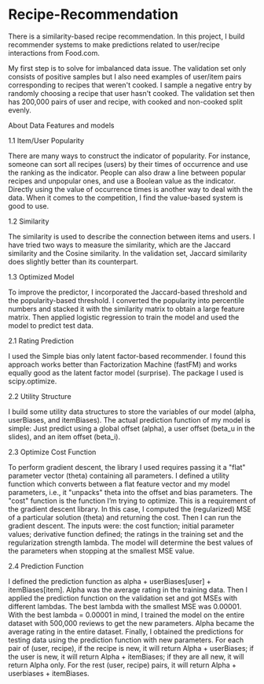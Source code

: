 # Recipe-Recommendation
There is a similarity-based recipe recommendation. 
In this project, I build recommender systems to make predictions related to user/recipe interactions from Food.com.

My first step is to solve for imbalanced data issue. The validation set only consists of positive samples but I also need examples of user/item pairs corresponding to recipes that weren't cooked. I sample a negative entry by randomly choosing a recipe that user hasn't cooked. The validation set then has 200,000 pairs of user and recipe, with cooked and non-cooked split evenly.

About Data Features and models

1.1 Item/User Popularity 

There are many ways to construct the indicator of popularity. For instance, someone can sort all recipes (users) by their times of occurrence and use the ranking as the indicator. People can also draw a line between popular recipes and unpopular ones, and use a Boolean value as the indicator. Directly using the value of occurrence times is another way to deal with the data. When it comes to the competition, I find the value-based system is good to use.

1.2 Similarity

The similarity is used to describe the connection between items and users. I have tried two ways to measure the similarity, which are the Jaccard similarity and the Cosine similarity. In the validation set, Jaccard similarity does slightly better than its counterpart.

1.3 Optimized Model

To improve the predictor, I incorporated the Jaccard-based threshold and the popularity-based threshold. I converted the popularity into percentile numbers and stacked it with the similarity matrix to obtain a large feature matrix. Then applied logistic regression to train the model and used the model to predict test data.

2.1 Rating Prediction

I used the Simple bias only latent factor-based recommender. I found this approach works better than Factorization Machine (fastFM) and works equally good as the latent factor model (surprise). The package I used is scipy.optimize.

2.2 Utility Structure

I build some utility data structures to store the variables of our model (alpha, userBiases, and itemBiases). The actual prediction function of my model is simple: Just predict using a global offset (alpha), a user offset (beta_u in the slides), and an item offset (beta_i).

2.3 Optimize Cost Function

To perform gradient descent, the library I used requires passing it a "flat" parameter vector (theta) containing all parameters. I defined a utility function which converts between a flat feature vector and my model parameters, i.e., it "unpacks" theta into the offset and bias parameters.
The "cost" function is the function I’m trying to optimize. This is a requirement of the gradient descent library. In this case, I computed the (regularized) MSE of a particular solution (theta) and returning the cost.
Then I can run the gradient descent. The inputs were: the cost function; initial parameter values; derivative function defined; the ratings in the training set and the regularization strength lambda. The model will determine the best values of the parameters when stopping at the smallest MSE value.

2.4 Prediction Function

I defined the prediction function as alpha + userBiases[user] + itemBiases[item]. Alpha was the average rating in the training data. Then I applied the prediction function on the validation set and got MSEs with different lambdas. The best lambda with the smallest MSE was 0.00001.
With the best lambda = 0.00001 in mind, I trained the model on the entire dataset with 500,000 reviews to get the new parameters. Alpha became the average rating in the entire dataset.
Finally, I obtained the predictions for testing data using the prediction function with new parameters. For each pair of (user, recipe), if the recipe is new, it will return Alpha + userBiases; if the user is new, it will return Alpha + itemBiases; if they are all new, it will return Alpha only. For the rest (user, recipe) pairs, it will return Alpha + userbiases + itemBiases.
